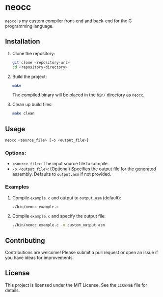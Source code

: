 # neocc

`neocc` is my custom compiler front-end and back-end for the C programming language. 

## Installation

1. Clone the repository:
   ```bash
   git clone <repository-url>
   cd <repository-directory>
   ```

2. Build the project:
   ```bash
   make
   ```

   The compiled binary will be placed in the `bin/` directory as `neocc`.

3. Clean up build files:
   ```bash
   make clean
   ```

## Usage

```bash
neocc <source_file> [-o <output_file>]
```

### Options:
- `<source_file>`: The input source file to compile.
- `-o <output_file>`: (Optional) Specifies the output file for the generated assembly. Defaults to `output.asm` if not provided.

### Examples

1. Compile `example.c` and output to `output.asm` (default):
   ```bash
   ./bin/neocc example.c
   ```

2. Compile `example.c` and specify the output file:
   ```bash
   ./bin/neocc example.c -o custom_output.asm
   ```

## Contributing

Contributions are welcome! Please submit a pull request or open an issue if you have ideas for improvements.

## License

This project is licensed under the MIT License. See the `LICENSE` file for details.
